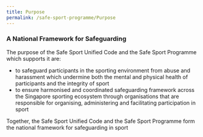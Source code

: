```yaml
---
title: Purpose
permalink: /safe-sport-programme/Purpose
---
```

### A National Framework for Safeguarding


The purpose of the Safe Sport Unified Code and the Safe Sport Programme which supports it are:
* to safeguard participants in the sporting environment from abuse and harassment which undermine both the mental and physical health of participants and the integrity of sport
* to ensure harmonised and coordinated safeguarding framework across the Singapore sporting ecosystem through organisations that are responsible for organising, administering and facilitating participation in sport 

Together, the Safe Sport Unified Code and the Safe Sport Programme form the national framework for safeguarding in sport